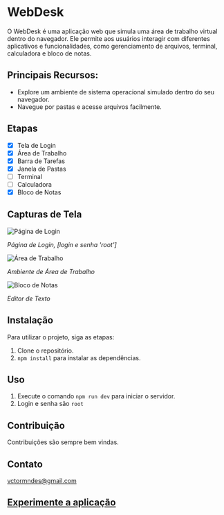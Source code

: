 # WebDesk
O WebDesk é uma aplicação web que simula uma área de trabalho virtual dentro do navegador. Ele permite aos usuários interagir com diferentes aplicativos e funcionalidades, como gerenciamento de arquivos, terminal, calculadora e bloco de notas.

## Principais Recursos:
- Explore um ambiente de sistema operacional simulado dentro do seu navegador.
- Navegue por pastas e acesse arquivos facilmente.

## Etapas
- [x] Tela de Login
- [x] Área de Trabalho
- [x] Barra de Tarefas
- [x] Janela de Pastas
- [ ] Terminal
- [ ] Calculadora
- [x] Bloco de Notas

## Capturas de Tela

![Página de Login](https://imgur.com/z7dRR1Z)

*Página de Login, [login e senha 'root']*

![Área de Trabalho](https://imgur.com/xupoIxq)

*Ambiente de Área de Trabalho*

![Bloco de Notas](https://imgur.com/gI3YbGp)

*Editor de Texto*

## Instalação

Para utilizar o projeto, siga as etapas:

1. Clone o repositório.
2. `npm install` para instalar as dependências.

## Uso

1. Execute o comando `npm run dev` para iniciar o servidor.
2. Login e senha são `root`

## Contribuição

Contribuições são sempre bem vindas.

## Contato

vctormndes@gmail.com

## [Experimente a aplicação](https://web-desk.vercel.app/)
